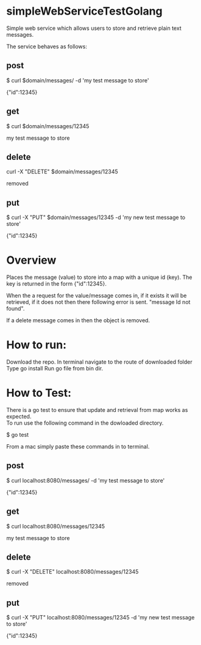 # simpleWebServiceTestGolang
Simple web service which allows users to store and retrieve plain text messages.

The service behaves as follows:
## post 
$ curl $domain/messages/ -d 'my test message to store'  

{"id":12345}	

## get
$ curl $domain/messages/12345  

my test message to store

## delete
curl -X "DELETE" $domain/messages/12345

removed

## put 
$ curl -X "PUT" $domain/messages/12345 -d 'my new test message to store'

{"id":12345}	

# Overview
Places the message (value) to store into a map with a unique id (key). The key is returned in the form {"id":12345}.	

When the a request for the value/message comes in, if it exists it will be retrieved, if it does not then there following error is sent. "message Id not found".

If a delete message comes in then the object is removed. 

# How to run:

Download the repo.
In terminal navigate to the route of downloaded folder
Type go install
Run go file from bin dir.

# How to Test:
There is a go test to ensure that update and retrieval from map works as expected.  
To run use the following command in the dowloaded directory.  

$ go test
  
From a mac simply paste these commands in to terminal. 

## post 
$ curl localhost:8080/messages/ -d 'my test message to store' 
 
{"id":12345}

## get
$ curl localhost:8080/messages/12345

my test message to store

## delete
$ curl -X "DELETE" localhost:8080/messages/12345

removed

## put 
$ curl -X "PUT" localhost:8080/messages/12345 -d 'my new test message to store'

{"id":12345}
